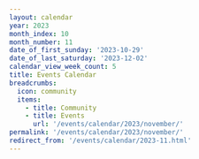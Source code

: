 ```yaml
---
layout: calendar
year: 2023
month_index: 10
month_number: 11
date_of_first_sunday: '2023-10-29'
date_of_last_saturday: '2023-12-02'
calendar_view_week_count: 5
title: Events Calendar
breadcrumbs:
  icon: community
  items:
    - title: Community
    - title: Events
      url: '/events/calendar/2023/november/'
permalink: '/events/calendar/2023/november/'
redirect_from: '/events/calendar/2023-11.html'
---
```

